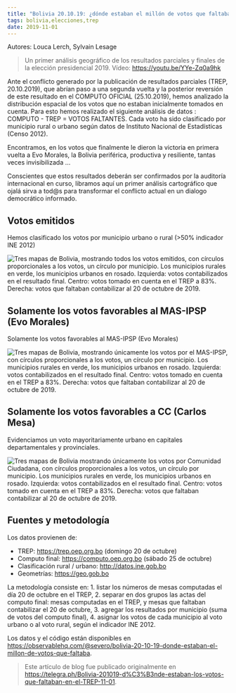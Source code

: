 ```yaml
---
title: "Bolivia 20.10.19: ¿dónde estaban el millón de votos que faltaban en el TREP?"
tags: bolivia,elecciones,trep
date: 2019-11-01
---
```


Autores: Louca Lerch, Sylvain Lesage

> Un primer análisis geográfico de los resultados parciales y finales de la elección presidencial 2019. Vídeo: https://youtu.be/YYe-Zq0a9hk

Ante el conflicto generado por la publicación de resultados parciales (TREP, 20.10.2019), que abrían paso a una segunda vuelta y la posterior reversión de este resultado en el COMPUTO OFICIAL (25.10.2019), hemos analizado la distribución espacial de los votos que no estaban inicialmente tomados en cuenta. Para esto hemos realizado el siguiente análisis de datos : COMPUTO - TREP = VOTOS FALTANTES. Cada voto ha sido clasificado por municipio rural o urbano según datos de Instituto Nacional de Estadísticas (Censo 2012). 

Encontramos, en los votos que finalmente le dieron la victoria en primera vuelta a Evo Morales, la Bolivia periférica, productiva y resiliente, tantas veces invisibilizada … 

Conscientes que estos resultados deberán ser confirmados por la auditoría internacional en curso, libramos aquí un primer análisis cartográfico que ojalá sirva a tod@s para transformar el conflicto actual en un dialogo democrático informado.

## Votos emitidos

Hemos clasificado los votos por municipio urbano o rural (>50% indicador INE 2012)

![Tres mapas de Bolivia, mostrando todos los votos emitidos, con círculos proporcionales a los votos, un círculo por municipio. Los municipios rurales en verde, los municipios urbanos en rosado. Izquierda: votos contabilizados en el resultado final. Centro: votos tomado en cuenta en el TREP a 83%. Derecha: votos que faltaban contabilizar al 20 de octubre de 2019.](./f672a7d28fc2ba1dabb62.png)

## Solamente los votos favorables al MAS-IPSP (Evo Morales)

Solamente los votos favorables al MAS-IPSP (Evo Morales)

![Tres mapas de Bolivia, mostrando únicamente los votos por el MAS-IPSP, con círculos proporcionales a los votos, un círculo por municipio. Los municipios rurales en verde, los municipios urbanos en rosado. Izquierda: votos contabilizados en el resultado final. Centro: votos tomado en cuenta en el TREP a 83%. Derecha: votos que faltaban contabilizar al 20 de octubre de 2019.](./87883b523e147c308f15d.png)


## Solamente los votos favorables a CC (Carlos Mesa)

Evidenciamos un voto mayoritariamente urbano en capitales departamentales y provinciales.

![Tres mapas de Bolivia mostrando únicamente los votos por Comunidad Ciudadana, con círculos proporcionales a los votos, un círculo por municipio. Los municipios rurales en verde, los municipios urbanos en rosado. Izquierda: votos contabilizados en el resultado final. Centro: votos tomado en cuenta en el TREP a 83%. Derecha: votos que faltaban contabilizar al 20 de octubre de 2019.](./2c1f9a2e12cdea69fa06b.png)

## Fuentes y metodología

Los datos provienen de:

- TREP: https://trep.oep.org.bo (domingo 20 de octubre)
- Computo final: https://computo.oep.org.bo (sábado 25 de octubre)
- Clasificación rural / urbano: http://datos.ine.gob.bo
- Geometrías: https://geo.gob.bo

La metodología consiste en: 1. listar los números de mesas computadas el día 20 de octubre en el TREP, 2. separar en dos grupos las actas del computo final: mesas computadas en el TREP, y mesas que faltaban contabilizar el 20 de octubre, 3. agregar los resultados por municipio (suma de votos del computo final), 4. asignar los votos de cada municipio al voto urbano o al voto rural, según el indicador INE 2012.

Los datos y el código están disponibles en https://observablehq.com/@severo/bolivia-20-10-19-donde-estaban-el-millon-de-votos-que-faltaba.

> Este artículo de blog fue publicado originalmente en https://telegra.ph/Bolivia-201019-d%C3%B3nde-estaban-los-votos-que-faltaban-en-el-TREP-11-01.
